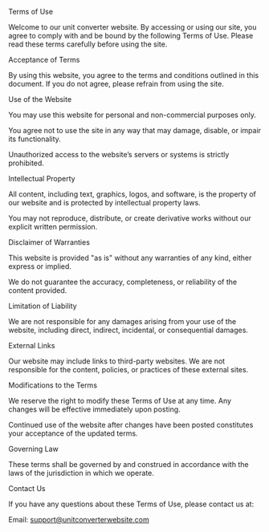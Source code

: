 Terms of Use

Welcome to our unit converter website. By accessing or using our site, you agree to comply with and be bound by the following Terms of Use. Please read these terms carefully before using the site.

Acceptance of Terms

By using this website, you agree to the terms and conditions outlined in this document. If you do not agree, please refrain from using the site.

Use of the Website

You may use this website for personal and non-commercial purposes only.

You agree not to use the site in any way that may damage, disable, or impair its functionality.

Unauthorized access to the website’s servers or systems is strictly prohibited.

Intellectual Property

All content, including text, graphics, logos, and software, is the property of our website and is protected by intellectual property laws.

You may not reproduce, distribute, or create derivative works without our explicit written permission.

Disclaimer of Warranties

This website is provided "as is" without any warranties of any kind, either express or implied.

We do not guarantee the accuracy, completeness, or reliability of the content provided.

Limitation of Liability

We are not responsible for any damages arising from your use of the website, including direct, indirect, incidental, or consequential damages.

External Links

Our website may include links to third-party websites. We are not responsible for the content, policies, or practices of these external sites.

Modifications to the Terms

We reserve the right to modify these Terms of Use at any time. Any changes will be effective immediately upon posting.

Continued use of the website after changes have been posted constitutes your acceptance of the updated terms.

Governing Law

These terms shall be governed by and construed in accordance with the laws of the jurisdiction in which we operate.

Contact Us

If you have any questions about these Terms of Use, please contact us at:

Email: support@unitconverterwebsite.com